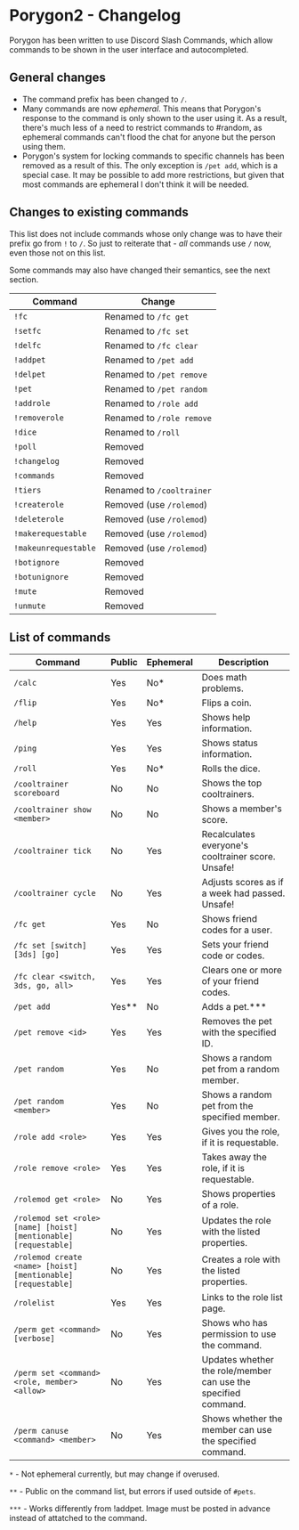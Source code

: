 # Porygon2 - Changelog

Porygon has been written to use Discord Slash Commands, which allow commands to be shown in the user interface and autocompleted.

## General changes

- The command prefix has been changed to `/`.
- Many commands are now *ephemeral*. This means that Porygon's response to the command is only shown to the user using it. As a result, there's much less of a need to restrict commands to #random, as ephemeral commands can't flood the chat for anyone but the person using them.
- Porygon's system for locking commands to specific channels has been removed as a result of this. The only exception is `/pet add`, which is a special case. It may be possible to add more restrictions, but given that most commands are ephemeral I don't think it will be needed.

## Changes to existing commands

This list does not include commands whose only change was to have their prefix go from `!` to `/`. So just to reiterate that - *all* commands use `/` now, even those not on this list.

Some commands may also have changed their semantics, see the next section.

| Command              | Change                    |
|----------------------|---------------------------|
| `!fc`                | Renamed to `/fc get`     |
| `!setfc`             | Renamed to `/fc set`      |
| `!delfc`             | Renamed to `/fc clear`    |
| `!addpet`            | Renamed to `/pet add`     |
| `!delpet`            | Renamed to `/pet remove`  |
| `!pet`               | Renamed to `/pet random`  |
| `!addrole`           | Renamed to `/role add`    |
| `!removerole`        | Renamed to `/role remove` |
| `!dice`              | Renamed to `/roll`        |
| `!poll`              | Removed                   |
| `!changelog`         | Removed                   |
| `!commands`          | Removed                   |
| `!tiers`             | Renamed to `/cooltrainer` |
| `!createrole`        | Removed (use `/rolemod`)  |
| `!deleterole`        | Removed (use `/rolemod`)  |
| `!makerequestable`   | Removed (use `/rolemod`)  |
| `!makeunrequestable` | Removed (use `/rolemod`)  |
| `!botignore`         | Removed                   |
| `!botunignore`       | Removed                   |
| `!mute`              | Removed                   |
| `!unmute`            | Removed                   |

## List of commands

| Command | Public | Ephemeral | Description |
|---------|--------|-----------|-------------|
| `/calc` | Yes | No* | Does math problems. |
| `/flip` | Yes | No* | Flips a coin. |
| `/help` | Yes | Yes | Shows help information. |
| `/ping` | Yes | Yes | Shows status information. |
| `/roll` | Yes | No* | Rolls the dice.|
| `/cooltrainer scoreboard` | No | No | Shows the top cooltrainers. |
| `/cooltrainer show <member>` | No | No | Shows a member's score. |
| `/cooltrainer tick` | No | Yes | Recalculates everyone's cooltrainer score. Unsafe! |
| `/cooltrainer cycle` | No | Yes | Adjusts scores as if a week had passed. Unsafe! |
| `/fc get` | Yes | No | Shows friend codes for a user. |
| `/fc set [switch] [3ds] [go]` | Yes | Yes | Sets your friend code or codes.
| `/fc clear <switch, 3ds, go, all>` | Yes | Yes | Clears one or more of your friend codes.
| `/pet add` | Yes** | No | Adds a pet.*** |
| `/pet remove <id>` | Yes | Yes | Removes the pet with the specified ID.
| `/pet random` | Yes | No | Shows a random pet from a random member.
| `/pet random <member>` | Yes | No | Shows a random pet from the specified member.
| `/role add <role>` | Yes | Yes | Gives you the role, if it is requestable.
| `/role remove <role>` | Yes | Yes | Takes away the role, if it is requestable.
| `/rolemod get <role>` | No | Yes | Shows properties of a role.
| `/rolemod set <role> [name] [hoist] [mentionable] [requestable]` | No | Yes | Updates the role with the listed properties.
| `/rolemod create <name> [hoist] [mentionable] [requestable]` | No | Yes | Creates a role with the listed properties.
| `/rolelist` | Yes | Yes | Links to the role list page.
| `/perm get <command> [verbose]` | No | Yes | Shows who has permission to use the command.
| `/perm set <command> <role, member> <allow>` | No | Yes | Updates whether the role/member can use the specified command.
| `/perm canuse <command> <member>` | No | Yes | Shows whether the member can use the specified command.

`*` - Not ephemeral currently, but may change if overused.

`**` - Public on the command list, but errors if used outside of `#pets`.

`***` - Works differently from !addpet. Image must be posted in advance instead of attatched to the command.